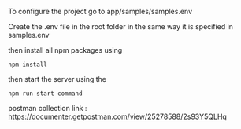 To configure the project go to app/samples/samples.env  

Create the .env file in the root folder in the same way it is specified in samples.env

then install all npm packages  using 

```
npm install
```
then start the server using the 
```
npm run start command

```
postman collection link : https://documenter.getpostman.com/view/25278588/2s93Y5QLHq

